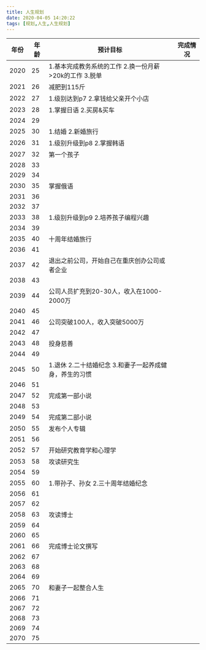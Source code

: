 ```yaml
---
title: 人生规划
date: 2020-04-05 14:20:22
tags: [规划,人生,人生规划]
---
```


| 年份 | 年龄 | 预计目标                                                     | 完成情况 |
| ---- | ---- | ------------------------------------------------------------ | -------- |
| 2020 | 25   | 1.基本完成教务系统的工作     2.换一份月薪>20k的工作     3.脱单 |          |
| 2021 | 26   | 减肥到115斤                                                  |          |
| 2022 | 27   | 1.级别达到p7     2.拿钱给父亲开个小店                        |          |
| 2023 | 28   | 1.掌握日语     2.买房&买车                                   |          |
| 2024 | 29   |                                                              |          |
| 2025 | 30   | 1.结婚     2.新婚旅行                                        |          |
| 2026 | 31   | 1.级别升级到p8     2.掌握韩语                                |          |
| 2027 | 32   | 第一个孩子                                                   |          |
| 2028 | 33   |                                                              |          |
| 2029 | 34   |                                                              |          |
| 2030 | 35   | 掌握俄语                                                     |          |
| 2031 | 36   |                                                              |          |
| 2032 | 37   |                                                              |          |
| 2033 | 38   | 1.级别升级到p9     2.培养孩子编程兴趣                        |          |
| 2034 | 39   |                                                              |          |
| 2035 | 40   | 十周年结婚旅行                                               |          |
| 2036 | 41   |                                                              |          |
| 2037 | 42   | 退出之前公司，开始自己在重庆创办公司或者企业                 |          |
| 2038 | 43   |                                                              |          |
| 2039 | 44   | 公司人员扩充到20-30人，收入在1000-2000万                     |          |
| 2040 | 45   |                                                              |          |
| 2041 | 46   | 公司突破100人，收入突破5000万                                |          |
| 2042 | 47   |                                                              |          |
| 2043 | 48   | 投身慈善                                                     |          |
| 2044 | 49   |                                                              |          |
| 2045 | 50   | 1.退休     2.二十结婚纪念     3.和妻子一起养成健身，养生的习惯 |          |
| 2046 | 51   |                                                              |          |
| 2047 | 52   | 完成第一部小说                                               |          |
| 2048 | 53   |                                                              |          |
| 2049 | 54   | 完成第二部小说                                               |          |
| 2050 | 55   | 发布个人专辑                                                 |          |
| 2051 | 56   |                                                              |          |
| 2052 | 57   | 开始研究教育学和心理学                                       |          |
| 2053 | 58   | 攻读研究生                                                   |          |
| 2054 | 59   |                                                              |          |
| 2055 | 60   | 1.带孙子、孙女     2.三十周年结婚纪念                        |          |
| 2056 | 61   |                                                              |          |
| 2057 | 62   |                                                              |          |
| 2058 | 63   | 攻读博士                                                     |          |
| 2059 | 64   |                                                              |          |
| 2060 | 65   |                                                              |          |
| 2061 | 66   | 完成博士论文撰写                                             |          |
| 2062 | 67   |                                                              |          |
| 2063 | 68   |                                                              |          |
| 2064 | 69   |                                                              |          |
| 2065 | 70   | 和妻子一起整合人生                                           |          |
| 2066 | 71   |                                                              |          |
| 2067 | 72   |                                                              |          |
| 2068 | 73   |                                                              |          |
| 2069 | 74   |                                                              |          |
| 2070 | 75   |                                                              |          |